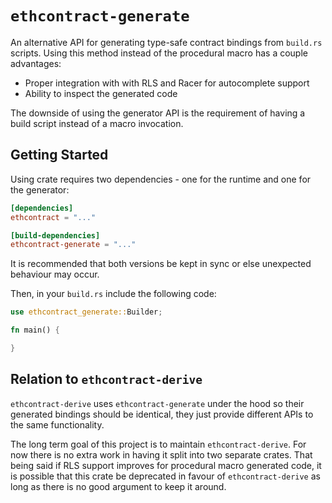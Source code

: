 # `ethcontract-generate`

An alternative API for generating type-safe contract bindings from `build.rs`
scripts. Using this method instead of the procedural macro has a couple
advantages:
- Proper integration with with RLS and Racer for autocomplete support
- Ability to inspect the generated code

The downside of using the generator API is the requirement of having a build
script instead of a macro invocation.

## Getting Started

Using crate requires two dependencies - one for the runtime and one for the
generator:

```toml
[dependencies]
ethcontract = "..."

[build-dependencies]
ethcontract-generate = "..."
```

It is recommended that both versions be kept in sync or else unexpected
behaviour may occur.

Then, in your `build.rs` include the following code:

```rs
use ethcontract_generate::Builder;

fn main() {

}
```

## Relation to `ethcontract-derive`

`ethcontract-derive` uses `ethcontract-generate` under the hood so their
generated bindings should be identical, they just provide different APIs to the
same functionality.

The long term goal of this project is to maintain `ethcontract-derive`. For now
there is no extra work in having it split into two separate crates. That being
said if RLS support improves for procedural macro generated code, it is possible
that this crate be deprecated in favour of `ethcontract-derive` as long as there
is no good argument to keep it around.

